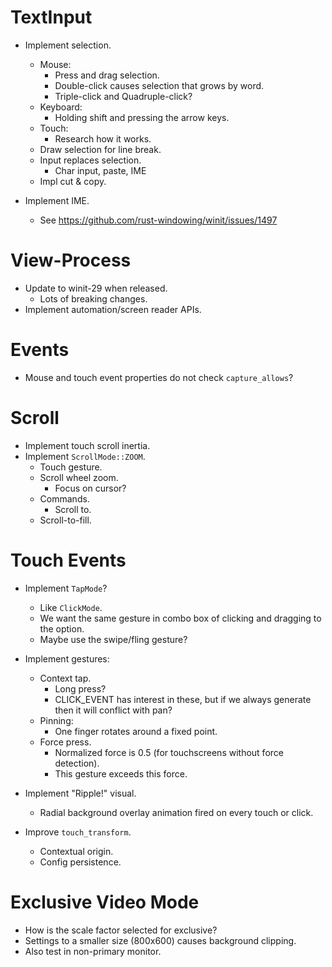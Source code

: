 # TextInput

* Implement selection.
    - Mouse:
        - Press and drag selection.
        - Double-click causes selection that grows by word.
        - Triple-click and Quadruple-click?
    - Keyboard:
        - Holding shift and pressing the arrow keys.
    - Touch:
        - Research how it works.
    - Draw selection for line break.
    - Input replaces selection.
        - Char input, paste, IME
    - Impl cut & copy.

* Implement IME.
    - See https://github.com/rust-windowing/winit/issues/1497

# View-Process

* Update to winit-29 when released.
    - Lots of breaking changes.
* Implement automation/screen reader APIs.

# Events

* Mouse and touch event properties do not check `capture_allows`?

# Scroll

* Implement touch scroll inertia.
* Implement `ScrollMode::ZOOM`.
    - Touch gesture.
    - Scroll wheel zoom.
        - Focus on cursor?
    - Commands.
        - Scroll to.
    - Scroll-to-fill.

# Touch Events

* Implement `TapMode`?
    - Like `ClickMode`.
    - We want the same gesture in combo box of clicking and dragging to the option.
    - Maybe use the swipe/fling gesture?

* Implement gestures:
    - Context tap.
        - Long press?
        - CLICK_EVENT has interest in these, but if we always generate then it will conflict with pan?
    - Pinning:
        - One finger rotates around a fixed point.
    - Force press.
        - Normalized force is 0.5 (for touchscreens without force detection).
        - This gesture exceeds this force.

* Implement "Ripple!" visual.
    - Radial background overlay animation fired on every touch or click.

* Improve `touch_transform`.
    - Contextual origin.
    - Config persistence.

# Exclusive Video Mode

* How is the scale factor selected for exclusive?
* Settings to a smaller size (800x600) causes background clipping.
* Also test in non-primary monitor.